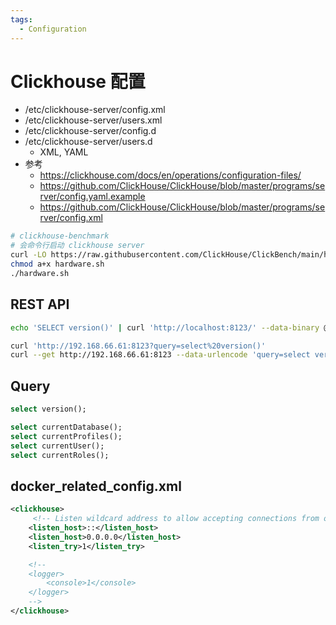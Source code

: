```yaml
---
tags:
  - Configuration
---
```


# Clickhouse 配置

- /etc/clickhouse-server/config.xml
- /etc/clickhouse-server/users.xml
- /etc/clickhouse-server/config.d
- /etc/clickhouse-server/users.d
  - XML, YAML
- 参考
  - https://clickhouse.com/docs/en/operations/configuration-files/
  - https://github.com/ClickHouse/ClickHouse/blob/master/programs/server/config.yaml.example
  - https://github.com/ClickHouse/ClickHouse/blob/master/programs/server/config.xml

```bash
# clickhouse-benchmark
# 会命令行启动 clickhouse server
curl -LO https://raw.githubusercontent.com/ClickHouse/ClickBench/main/hardware/hardware.sh
chmod a+x hardware.sh
./hardware.sh
```

## REST API

```bash
echo 'SELECT version()' | curl 'http://localhost:8123/' --data-binary @-

curl 'http://192.168.66.61:8123?query=select%20version()'
curl --get http://192.168.66.61:8123 --data-urlencode 'query=select version()'
```



## Query

```sql
select version();

select currentDatabase();
select currentProfiles();
select currentUser();
select currentRoles();
```

## docker_related_config.xml

```xml
<clickhouse>
     <!-- Listen wildcard address to allow accepting connections from other containers and host network. -->
    <listen_host>::</listen_host>
    <listen_host>0.0.0.0</listen_host>
    <listen_try>1</listen_try>

    <!--
    <logger>
        <console>1</console>
    </logger>
    -->
</clickhouse>
```
